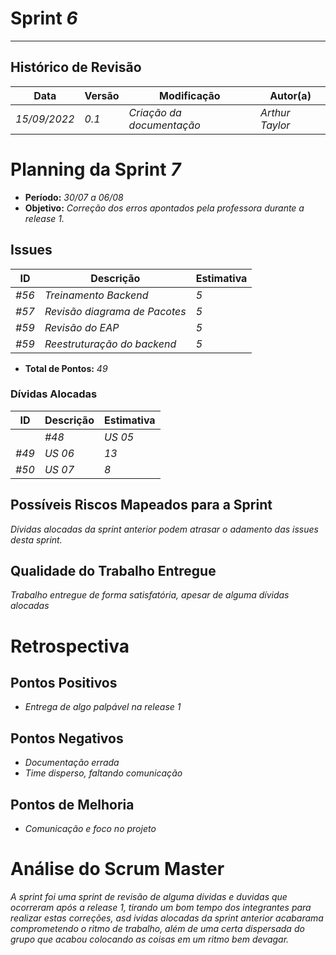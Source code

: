 <!---
O layout da documentação das sprints foi feito se baseando nos documentos produzidos
pela equipe do software Acácia, estando disponíveis em: 
<https://github.com/fga-eps-mds/2019.2-Acacia/tree/develop/docs/sprints>.
Tal layout é apenas um exemplo e pode vir a ser alterado a qualquer momento!
-->
# Sprint _6_
---
## Histórico de Revisão
| Data | Versão | Modificação | Autor(a) |
| --- | --- | --- | --- |
| _15/09/2022_ | _0.1_ | _Criação da documentação_ | _Arthur Taylor_ |

# Planning da Sprint _7_

- **Período:** _30/07 a 06/08_
- **Objetivo:** _Correção dos erros apontados pela professora durante a release 1._

## Issues

| **ID** | **Descrição** | **Estimativa** |
| --- | --- | --- | 
| _#56_ | _Treinamento Backend_ | _5_ |
| _#57_ | _Revisão diagrama de Pacotes_ | _5_ |
| _#59_ | _Revisão do EAP_ | _5_ |
| _#59_ | _Reestruturação do backend_ | _5_ |


- **Total de Pontos:** _49_

### Dívidas Alocadas
| **ID** | **Descrição** | **Estimativa** |
| --- | --------- | --------- | 
|| _#48_ | _US 05_ | _8_ |
| _#49_ | _US 06_ | _13_ |
| _#50_ | _US 07_ | _8_ |

## Possíveis Riscos Mapeados para a Sprint

_Dívidas alocadas da sprint anterior podem atrasar o adamento das issues desta sprint._

## Qualidade do Trabalho Entregue
_Trabalho entregue de forma satisfatória, apesar de alguma dívidas alocadas_

# Retrospectiva

## Pontos Positivos
- _Entrega de algo palpável na release 1_

## Pontos Negativos
- _Documentação errada_
- _Time disperso, faltando comunicação_

## Pontos de Melhoria
- _Comunicação e foco no projeto_

# Análise do Scrum Master
_A sprint foi uma sprint de revisão de alguma dividas e duvidas que ocorreram após a release 1, tirando um bom tempo dos integrantes para realizar estas correções, asd ividas alocadas da sprint anterior acabarama comprometendo o ritmo de trabalho, além de uma certa dispersada do grupo que acabou colocando as coisas em um ritmo bem devagar._
